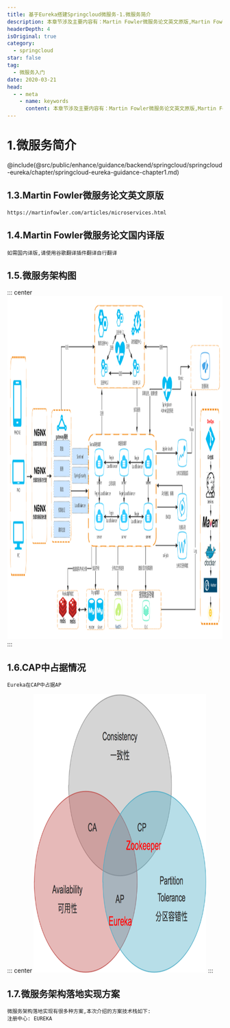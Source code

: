 ```yaml
---
title: 基于Eureka搭建Springcloud微服务-1.微服务简介
description: 本章节涉及主要内容有：Martin Fowler微服务论文英文原版,Martin Fowler微服务论文国内译版,微服务架构图,CAP中占据情况,微服务架构落地实现方案,具体每个小节中包含的内容可使通过下面的章节内容大纲进行查看,所有代码均经过严格测试，可直接复制运行即可。
headerDepth: 4
isOriginal: true
category:
  - springcloud
star: false
tag:
  - 微服务入门
date: 2020-03-21
head:
  - - meta
    - name: keywords
      content: 本章节涉及主要内容有：Martin Fowler微服务论文英文原版,Martin Fowler微服务论文国内译版,微服务架构图,CAP中占据情况,微服务架构落地实现方案,具体每个小节中包含的内容可使通过下面的章节内容大纲进行查看,所有代码均经过严格测试，可直接复制运行即可。
---
```


# 1.微服务简介
@include(@src/public/enhance/guidance/backend/springcloud/springcloud-eureka/chapter/springcloud-eureka-guidance-chapter1.md)
## 1.3.Martin Fowler微服务论文英文原版
```
https://martinfowler.com/articles/microservices.html
```
## 1.4.Martin Fowler微服务论文国内译版
	如需国内译版,请使用谷歌翻译插件翻译自行翻译

## 1.5.微服务架构图
::: center
<img src="../images/microservice_architecture.png"  width="100%" height="800rem" />
:::

## 1.6.CAP中占据情况
	Eureka在CAP中占据AP
::: center
<img src="../images/cap.png"  width="80%" height="650rem" />
:::

## 1.7.微服务架构落地实现方案
	微服务架构落地实现有很多种方案,本次介绍的方案技术栈如下:
	注册中心: EUREKA 

